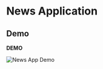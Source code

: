 # News Application

## Demo

**DEMO**

![News App Demo](https://github.com/Teja7103/News-Application-/assets/132677149/c0302a15-6e81-431d-8221-8c3d527359c2)
